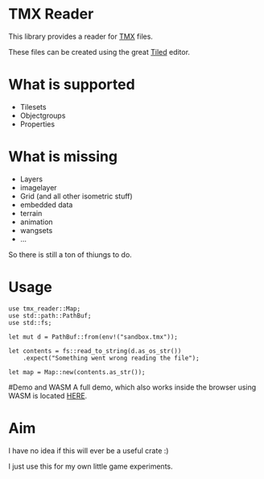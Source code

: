 # TMX Reader
This library provides a reader for [TMX](https://doc.mapeditor.org/en/stable/reference/tmx-map-format/) files.

These files can be created using the great [Tiled](https://www.mapeditor.org/) editor.

# What is supported

- Tilesets
- Objectgroups
- Properties

# What is missing

- Layers
- imagelayer
- Grid (and all other isometric stuff)
- embedded data
- terrain
- animation
- wangsets
- ...

So there is still a ton of thiungs to do.

# Usage

```
use tmx_reader::Map;
use std::path::PathBuf;
use std::fs;

let mut d = PathBuf::from(env!("sandbox.tmx"));

let contents = fs::read_to_string(d.as_os_str())
    .expect("Something went wrong reading the file");

let map = Map::new(contents.as_str());

```

#Demo and WASM
A full demo, which also works inside the browser using WASM is located [HERE](https://github.com/codepitbull/tmx_reader/tree/master/tmx_demo).

# Aim
I have no idea if this will ever be a useful crate :)

I just use this for my own little game experiments.
